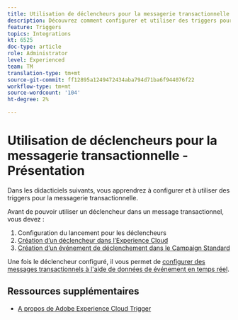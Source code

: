 ```yaml
---
title: Utilisation de déclencheurs pour la messagerie transactionnelle - Présentation
description: Découvrez comment configurer et utiliser des triggers pour la messagerie transactionnelle.
feature: Triggers
topics: Integrations
kt: 6525
doc-type: article
role: Administrator
level: Experienced
team: TM
translation-type: tm+mt
source-git-commit: ff12895a1249472434aba794d71ba6f944076f22
workflow-type: tm+mt
source-wordcount: '104'
ht-degree: 2%

---
```



# Utilisation de déclencheurs pour la messagerie transactionnelle - Présentation

Dans les didacticiels suivants, vous apprendrez à configurer et à utiliser des triggers pour la messagerie transactionnelle.

Avant de pouvoir utiliser un déclencheur dans un message transactionnel, vous devez :

1. Configuration du lancement pour les déclencheurs
2. [Création d’un déclencheur dans l’Experience Cloud](/help/integrations/create-a-trigger-in-experience-cloud.md)
3. [Création d’un événement de déclenchement dans le Campaign Standard](/help/integrations/create-a-trigger-event.md)

Une fois le déclencheur configuré, il vous permet de [configurer des messages transactionnels à l&#39;aide de données de événement en temps réel](/help/integrations/configure-transactional-messages-using-realtime-event-data.md).

## Ressources supplémentaires

* [A propos de Adobe Experience Cloud Trigger](https://experienceleague.adobe.com/docs/campaign-standard/using/integrating-with-adobe-cloud/working-with-campaign-and-triggers/about-adobe-experience-cloud-triggers.html?lang=en#integrating-with-adobe-cloud)
